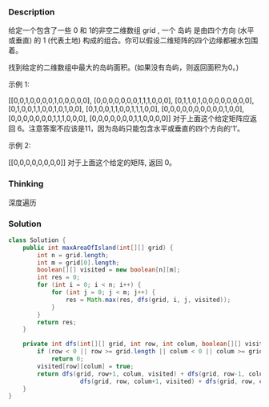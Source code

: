 ### Description

给定一个包含了一些 0 和 1的非空二维数组 grid , 一个 岛屿 是由四个方向 (水平或垂直) 的 1 (代表土地) 构成的组合。你可以假设二维矩阵的四个边缘都被水包围着。

找到给定的二维数组中最大的岛屿面积。(如果没有岛屿，则返回面积为0。)

示例 1:

[[0,0,1,0,0,0,0,1,0,0,0,0,0],
 [0,0,0,0,0,0,0,1,1,1,0,0,0],
 [0,1,1,0,1,0,0,0,0,0,0,0,0],
 [0,1,0,0,1,1,0,0,1,0,1,0,0],
 [0,1,0,0,1,1,0,0,1,1,1,0,0],
 [0,0,0,0,0,0,0,0,0,0,1,0,0],
 [0,0,0,0,0,0,0,1,1,1,0,0,0],
 [0,0,0,0,0,0,0,1,1,0,0,0,0]]
对于上面这个给定矩阵应返回 6。注意答案不应该是11，因为岛屿只能包含水平或垂直的四个方向的‘1’。

示例 2:

[[0,0,0,0,0,0,0,0]]
对于上面这个给定的矩阵, 返回 0。

### Thinking

深度遍历

### Solution
```java
class Solution {
    public int maxAreaOfIsland(int[][] grid) {
        int n = grid.length;
        int m = grid[0].length;
        boolean[][] visited = new boolean[n][m];
        int res = 0;
        for (int i = 0; i < n; i++) {
            for (int j = 0; j < m; j++) {
                res = Math.max(res, dfs(grid, i, j, visited));
            }
        }
        return res;
    }

    private int dfs(int[][] grid, int row, int colum, boolean[][] visited) {
        if (row < 0 || row >= grid.length || colum < 0 || colum >= grid[0].length || grid[row][colum] == 0 || visited[row][colum])
            return 0;
        visited[row][colum] = true;
        return dfs(grid, row+1, colum, visited) + dfs(grid, row-1, colum, visited) +
                    dfs(grid, row, colum+1, visited) + dfs(grid, row, colum-1, visited)+1;
    }
}
```

